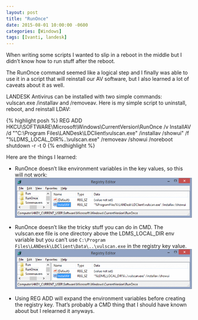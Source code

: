 ```yaml
---
layout: post
title: "RunOnce"
date: 2015-08-01 10:00:00 -0600
categories: [Windows]
tags: [Ivanti, landesk]
---
```


When writing some scripts I wanted to slip in a reboot in the middle but I didn’t know how to run stuff after the reboot.

The RunOnce command seemed like a logical step and I finally was able to use it in a script that will reinstall our AV software, but I also learned a lot of caveats about it as well.

LANDESK Antivirus can be installed with two simple commands: vulscan.exe /installav and /removeav. Here is my simple script to uninstall, reboot, and reinstall LDAV:

{% highlight posh %}
REG ADD HKCU\SOFTWARE\Microsoft\Windows\CurrentVersion\RunOnce /v InstallAV /d "\"C:\Program Files\LANDesk\LDClient\vulscan.exe\" /installav /showui" /f
"%LDMS_LOCAL_DIR%\..\vulscan.exe" /removeav /showui /noreboot
shutdown -r -t 0
{% endhighlight %}

Here are the things I learned:

* RunOnce doesn’t like environment variables in the key values, so this will not work:
  ![pic](/assets/2015/08/runonce1.png)

* RunOnce doesn’t like the tricky stuff you can do in CMD. The vulscan.exe file is one directory above the LDMS_LOCAL_DIR env variable but you can’t use `C:\Program Files\LANDesk\LDClient\Data\..\vulscan.exe` in the registry key value.
  ![pic](/assets/2015/08/runonce2.png)

* Using REG ADD will expand the environment variables before creating the registry key. That’s probably a CMD thing that I should have known about but I relearned it anyways.
